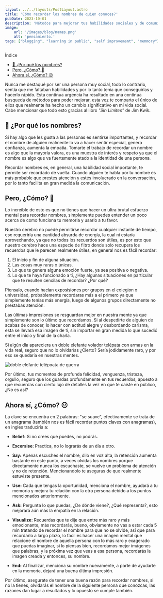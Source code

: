 ```yaml
---
layout: ../../layouts/PostLayout.astro
title: 'Cómo recordar los nombres de quien conoces?'
pubDate: 2023-10-01
description: 'Métodos para mejorar tus habilidades sociales y de comunicación.'
image:
    url: '/images/blog/names.png'
    alt: 'pensamiento.'
tags: ["blogging", "learning in public", "self improvement", "memmory"]
---
```


Índice

- [🤔 ¿Por qué los nombres?](#-por-qué-los-nombres)
- [Pero, ¿Cómo? 🤨](#pero-cómo-)
- [Ahora sí, ¿Cómo? 😐](#ahora-sí-cómo-)


Nunca me destaqué por ser una persona muy social, todo lo contrario, sentía que me faltaban habilidades y por lo tanto tenía que conseguirlas y hacerlo rápido. Esta continua urgencia ha resultado en una continua busqueda de métodos para poder mejorar, esta vez te comparto el único de ellos que realmente ha hecho un cambio significativo en mi vida social. Cabe mencionar que todo esto gracias al libro *"Sin Limites"* de Jim Kwik.

## 🤔 ¿Por qué los nombres?

Si hay algo que les gusta a las personas es sentirse importantes, y recordar el nombre de alguien realmente lo va a hacer sentir especial, genera confianza, aumenta la empatía. Tomarte el trabajo de recordar un nombre es algo que la mayoría valora, es una muestra de interés y respeto ya que el nombre es algo que va fuertemente atado a la identidad de una persona.

Recordar nombres es, en general, una habilidad social importante, te permite ser recordado de vuelta. Cuando alguien te habla por tu nombre es más probable que prestes atención y estés involucrado en la conversación, por lo tanto facilita en gran medida la comunicación.

## Pero, ¿Cómo? 🤨

Lo increíble de esto es que no tienes que hacer un ultra brutal esfuerzo mental para recordar nombres, simplemente puedes entender un poco acerca de como funciona tu memoria y usarlo a tu favor. 

Nuestro cerebro no puede permitirse recordar cualquier instante de tiempo, eso requeriría una cantidad absurda de energía, la cual ni estaría aprovechando, ya que no todos los recuerdos son útiles, es por esto que nuestro cerebro hace una especie de filtro donde solo recupera los recuerdos que le parecen realmente útiles, en general nos es fácil recordar:

1. El inicio y fin de alguna situación.
2. Las cosas muy raras o únicas.
3. Lo que te genera alguna emoción fuerte, ya sea positiva o negativa.
4. Lo que te haya funcionado a tí, ¿Hay algunas situaciones en particular que te resulten cencilas de recordar? ¿Por qué?

Piensalo, cuando hacían exposisiones por grupos en el colegion o universidad, probablemente recordaras más a el primero ya que simplemente tenías más energía, luego de algunos grupos directamente no prestabas atención.

Las últimas impresiones se resguardan mejor en nuestra mente ya que simplemente son lo último que recordamos. Si al despedirte de alguien de acabas de conocer, lo hacer con actitud alegre y desbordando carisma, esta se llevará esa imagen de tí, sin importar en gran medida lo que sucedió entre el inicio y final de la charla.

Si algún día apareciera un doble elefante volador telépata con armas en la vida real, seguro que no lo olvidarías ¿Cierto? Sería jodidamente raro, y por eso se quedaría en nuestras mentes.

![doble elefante telépoata de guerra](https://i.pinimg.com/600x315/43/83/79/4383798e8fbcb504bd7372446207330d.jpg)

Por último, tus momentos de profunda felicidad, venguenza, tristeza, orgullo, seguro que los guardas profundamente en tus recuerdos, apuesto a que recuerdas con cierto lujo de detalles la vez en que te caiste en público, ¿No es así?

## Ahora sí, ¿Cómo? 😐

La clave se encuentra en 2 palabras: "se suave", efectivamente se trata de un anagrama (también nos es fácil recordar puntos claves con anagramas), en ingles traduciría a:

- **Belief:** Si no crees que puedes, no podrás.
- **Excersise:** Practica, no lo lograrás de un día a otro.

- **Say:** Apenas escuches el nombre, dilo en voz alta, la retención aumenta bastante en este punto, a veces olvidas los nombres porque directamente nunca los escuchaste, se vuelve un problema de atención y no de retención. Mencionandolo te aseguras de que realmente estuviste presente.
- **Use:** Cada que tengas la oportunidad, menciona el nombre, ayudará a tu memoria y mejora tu relación con la otra persona debido a los puntos mencionados anteriormente.
- **Ask:** Pergunta lo que puedas, ¿De dónde viene?, ¿Qué representa?, esto mejorará aún más la empatía en la relación.
- **Visualize:** Recuerdas que te dije que entre más raro y más emocionante, más recordarás, bueno, obviamente no vas a estar cada 5 min tratando de recordar el nombre para que no se olvide, así que para recordarlo a largo plazo, lo facil es hacer una imagen mental que relacione el nombre de aquella persona con lo más raro y exagerado que puedas imaginar, si lo piensas bien, recordamos mejor imágenes que palabras, y la próxima vez que veas a esa persona, recordarás la imagen creada y entonces, su nombre.
- **End:** Al finalizar, menciona su nombre nuevamente, a parte de ayudarte en la memoria, dejará una buena última impresión.

Por último, asegurate de tener una buena razón para recordar nombres, si no la tienes, olvidarás el nombre de la siguiente persona que conozcas, las razones dan lugar a resultados y lo opuesto se cumple también.


